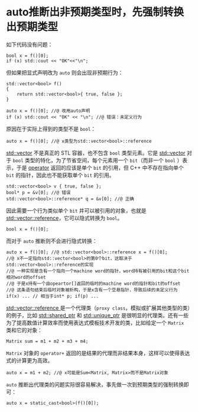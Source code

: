 # auto推断出非预期类型时，先强制转换出预期类型

如下代码没有问题：

 ```
bool x = f()[0];
if (x) std::cout << "OK"<<"\n";
 ```

但如果把显式声明改为 `auto` 则会出现非预期行为：

```
std::vector<bool> f()
{
	return std::vector<bool>{ true, false };
}

auto x = f()[0]; //@ 改用auto声明
if (x) std::cout << "OK" << "\n"; //@ 错误：未定义行为
```

原因在于实际上得到的类型不是 `bool`：

```
auto x = f()[0]; //@ x类型为std::vector<bool>::reference
```

[std::vector](https://en.cppreference.com/w/cpp/container/vector_bool) 不是真正的 STL 容器，也不包含 `bool`  类型元素。它是 [std::vector](https://en.cppreference.com/w/cpp/container/vector) 对于 `bool` 类型的特化，为了节省空间，每个元素用一个 `bit`（而非一个 `bool` ）表示，于是 [operator](https://en.cppreference.com/w/cpp/container/vector/operator_at) 返回的应该是单个 `bit` 的引用，但 C++ 中不存在指向单个 `bit` 的指针，因此也不能获取单个 `bit` 的引用。

```
std::vector<bool> v { true, false };
bool* p = &v[0]; //@ 错误
std::vector<bool>::reference* q = &v[0]; //@ 正确
```

因此需要一个行为类似单个 `bit` 并可以被引用的对象，也就是 [std::vector::reference](https://en.cppreference.com/w/cpp/container/vector_bool/reference)，它可以隐式转换为 `bool`。

```
bool x = f()[0];
```

而对于 `auto` 推断则不会进行隐式转换：

```
auto x = f()[0]; //@ std::vector<bool>::reference x = f()[0];
//@ x不一定指向std::vector<bool>的第0个bit，这取决于std::vector<bool>::reference的实现
//@ 一种实现是含有一个指向一个machine word的指针，word持有被引用的bit和这个bit相对word的offset
//@ 于是x持有一个由opeartor[]返回的临时的machine word的指针和bit的offset
//@ 这条语句结束后临时对象被析构，于是x含有一个空悬指针，导致后续的未定义行为
if(x) ... // 相当于int* p; if(p) ...
```

[std::vector::reference ](https://en.cppreference.com/w/cpp/container/vector_bool/reference) 是一个代理类（`proxy class`，模拟或扩展其他类型的类）的例子，比如 [std::shared_ptr](https://en.cppreference.com/w/cpp/memory/shared_ptr) 和 [std::unique_ptr](https://en.cppreference.com/w/cpp/memory/unique_ptr) 是很明显的代理类。还有一些为了提高数值计算效率而使用表达式模板技术开发的类，比如给定一个 `Matrix ` 类和它的对象：

```
Matrix sum = m1 + m2 + m3 + m4;
```

`Matrix` 对象的 `operator+` 返回的是结果的代理而非结果本身，这样可以使得表达式的计算更为高效。

```
auto x = m1 + m2; //@ x可能是Sum<Matrix, Matrix>而不是Matrix对象
```

`auto` 推断出代理类的问题实际很容易解决，事先做一次到预期类型的强制转换即可：

```
auto x = static_cast<bool>(f()[0]);
```



